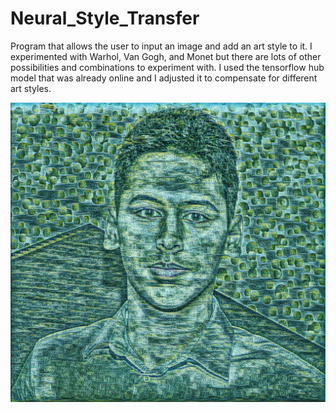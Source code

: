 # Neural_Style_Transfer

Program that allows the user to input an image and add an art style to it. I experimented with Warhol, Van Gogh, and Monet but there are lots of other possibilities and combinations to experiment with. I used the tensorflow hub model that was already online and I adjusted it to compensate for different art styles.

![alt text](https://github.com/Nirvair-Sangha/Neural_Style_Transfer/blob/main/cool_image.jpg?raw=true)
